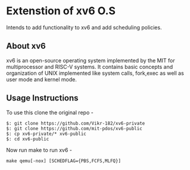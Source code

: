 # Extenstion of xv6 O.S
Intends to add functionality to xv6 and add scheduling policies.

## About xv6 
xv6 is an open-source operating system implemented by the MIT for multiprocessor and RISC-V systems. It contains basic concepts and organization of UNIX implemented like system calls, fork,exec as well as user mode and kernel mode.

## Usage Instructions
To use this clone the original repo - 

``` 
$: git clone https://github.com/Vikr-182/xv6-private
$: git clone https://github.com/mit-pdos/xv6-public
$: cp xv6-private/* xv6-public
$: cd xv6-public
```

Now run make to run xv6 - 
```
make qemu[-nox] [SCHEDFLAG={PBS,FCFS,MLFQ}]
```

